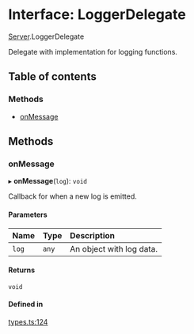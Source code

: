 # Interface: LoggerDelegate

[Server](../modules/Server.md).LoggerDelegate

Delegate with implementation for logging functions.

## Table of contents

### Methods

- [onMessage](./Server.LoggerDelegate.md#onmessage)

## Methods

### onMessage

▸ **onMessage**(`log`): `void`

Callback for when a new log is emitted.

#### Parameters

| Name | Type | Description |
| :------ | :------ | :------ |
| `log` | `any` | An object with log data. |

#### Returns

`void`

#### Defined in

[types.ts:124](https://github.com/callstack/repack/blob/1d9a1bb/packages/dev-server/src/types.ts#L124)
